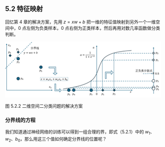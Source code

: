 
## 5.2 特征映射

回忆第 4 章的解决方案，先用 $z=xw+b$ 把一维的特征值映射到另外一个一维空间中，0 点左侧为负类样本，0 点右侧为正类样本，然后再用对数几率函数做分类判断。

<img src="./img/mapping.png" width=800>

图 5.2.2 二维空间二分类问题的解决方案

### 分界线的方程

我们知道通过神经网络的训练可以得到一组合理的界，即式（5.2.1）中的 $w_1、w_2、b_0$，那么用这三个值如何确定分界线的位置呢？
